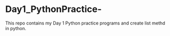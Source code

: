 # Day1_PythonPractice-
This repo contains my Day 1 Python practice programs and create list methd in python.
